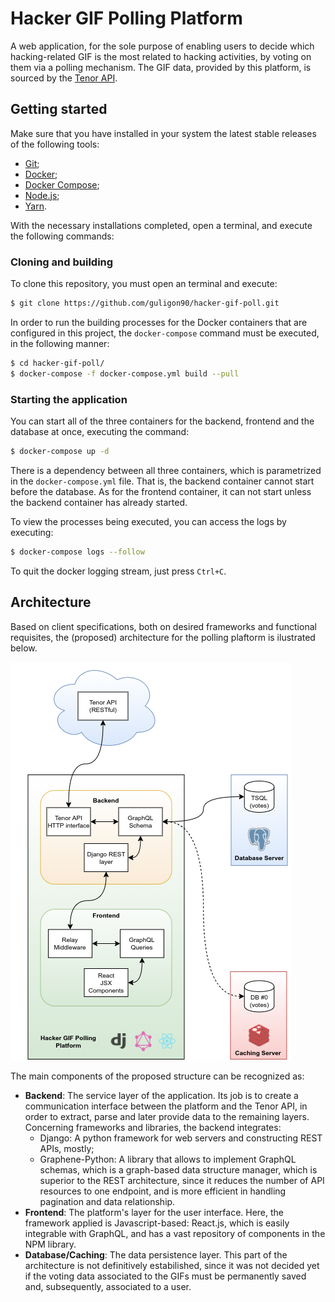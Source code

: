 # Hacker GIF Polling Platform

A web application, for the sole purpose of enabling users to decide which hacking-related GIF is 
the most related to hacking activities, by voting on them via a polling mechanism. The GIF data, provided
by this platform, is sourced by the [Tenor API](https://tenor.com/gifapi).

## Getting started
Make sure that you have installed in your system the latest stable releases of the following tools:
* [Git](https://git-scm.com/);
* [Docker](https://docs.docker.com/);
* [Docker Compose](https://docs.docker.com/compose/);
* [Node.js](https://nodejs.org/);
* [Yarn](https://yarnpkg.com/lang/en/).

With the necessary installations completed, open a terminal, and execute the following commands:

### Cloning and building
To clone this repository, you must open an terminal and execute:

```bash
$ git clone https://github.com/guligon90/hacker-gif-poll.git
```

In order to run the building processes for the Docker containers that are configured in this project,
the `docker-compose` command must be executed, in the following manner:

```bash
$ cd hacker-gif-poll/
$ docker-compose -f docker-compose.yml build --pull
```

### Starting the application
You can start all of the three containers for the backend, frontend and the database at once, executing
the command:

```bash
$ docker-compose up -d

```

There is a dependency between all three containers, which is parametrized in the `docker-compose.yml` file.
That is, the backend container cannot start before the database. As for the frontend container, it can not 
start unless the backend container has already started.

To view the processes being executed, you can access the logs by executing:

```bash
$ docker-compose logs --follow
```

To quit the docker logging stream, just press `Ctrl+C`.

## Architecture

Based on client specifications, both on desired frameworks and functional requisites, the (proposed) architecture for
the polling plaftorm is ilustrated below.

![Proposed architecture](docs/img/hgp-architecture.png "Proposed architecture")

The main components of the proposed structure can be recognized as:

* **Backend**: The service layer of the application. Its job is to create a communication interface between the platform and
the Tenor API, in order to extract, parse and later provide data to the remaining layers. Concerning frameworks and libraries,
the backend integrates:
  * Django: A python framework for web servers and constructing REST APIs, mostly;
  * Graphene-Python: A library that allows to implement GraphQL schemas, which is a graph-based data structure manager, which is
  superior to the REST architecture, since it reduces the number of API resources to one endpoint, and is more efficient in handling
  pagination and data relationship.
* **Frontend**: The platform's layer for the user interface. Here, the framework applied is Javascript-based: React.js, which is easily
integrable with GraphQL, and has a vast repository of components in the NPM library.
* **Database/Caching**: The data persistence layer. This part of the architecture is not definitively estabilished, since it was not
decided yet if the voting data associated to the GIFs must be permanently saved and, subsequently, associated to a user.
